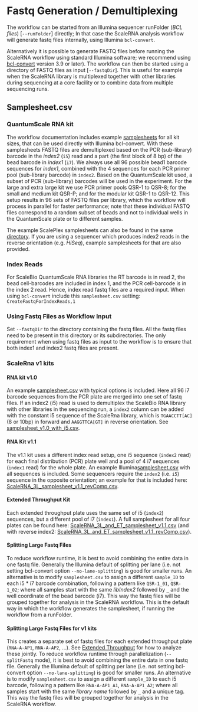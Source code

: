 # Fastq Generation / Demultiplexing
The workflow can be started from an Illumina sequencer runFolder (_BCL files_) [`--runFolder`] directly; In that case the ScaleRNA analysis workflow will generate fastq files internally, using Illumina `bcl-convert`.

Alternatively it is possible to generate FASTQ files before running the ScaleRNA workflow using standard Illumina software; we recommend using [bcl-convert](https://support.illumina.com/sequencing/sequencing_software/bcl-convert.html) version 3.9 or later). The workflow can then be started using a directory of FASTQ files as input [`--fastqDir`]. This is useful for example when the ScaleRNA library is multiplexed together with other libraries during sequencing at a core facility or to combine data from multiple sequencing runs. 

## Samplesheet.csv
### QuantumScale RNA kit
The workflow documentation includes example [samplesheets](examples/fastq-generation/) for all kit sizes, that can be used directly with Illumina bcl-convert. With these samplesheets FASTQ files are demultiplexed based on the PCR (sub-library) barcode in the _index2_ (`i5`) read and a part (the first block of 8 bp) of the bead barcode in _index1_ (`i7`). We always use all 96 possible bead1 barcode sequences for _index1_, combined with the 4 sequences for each PCR primer pool (sub-library barcode) in `index2`. Based on the QuantumScale kit used, a subset of PCR (sub-library) barcodes will be used in the experiment. For the large and extra large kit we use PCR primer pools QSR-1 to QSR-8; for the small and medium kit QSR-P; and for the modular kit QSR-1 to QSR-12. This setup results in 96 sets of FASTQ files per library, which the workflow will process in parallel for faster performance; note that these individual FASTQ files correspond to a random subset of beads and not to individual wells in the QuantumScale plate or to different samples.

The example ScalePlex samplesheets can also be found in the same [directory](examples/fastq-generation/). If you are using a sequencer which produces index2 reads in the reverse orientation (e.g. _HiSeq_), example samplesheets for that are also provided.

### Index Reads
For ScaleBio QuantumScale RNA libraries the RT barcode is in read 2, the bead cell-barcodes are included in index 1, and the PCR cell-barcode is in the index 2 read. Hence, index read fastq files are a required input. When using `bcl-convert` include this `samplesheet.csv` setting: \
`CreateFastqForIndexReads,1`

### Using Fastq Files as Workflow Input
Set `--fastqDir` to the directory containing the fastq files. All the fastq files need to be present in this directory or its subdirectories. The only requirement when using fastq files as input to the workflow is to ensure that both index1 and index2 fastq files are present.

### ScaleRna v1 kits
#### RNA kit v1.0
An example [samplesheet.csv](examples/fastq-generation/samplesheet_v1.0.csv) with typical options is included. Here all 96 i7 barcode sequences from the PCR plate are merged into one set of fastq files. If an index2 (i5) read is used to demultiplex the ScaleBio RNA library with other libraries in the sequencing run, a `index2` column can be added with the constant i5 sequence of the ScaleRna library, which is `TGAACCTT[AC]` (8 or 10bp) in forward and `AAGGTTCA[GT]` in reverse orientation. See [samplesheet_v1.0_with_i5.csv](examples/fastq-generation/samplesheet_v1.0_with_i5.csv).

#### RNA Kit v1.1
The v1.1 kit uses a different index read setup, one i5 sequence (`index2` read) for each final distribution (PCR) plate well and a pool of 4 i7 sequences (`index1` read) for the whole plate. An example Illumina[samplesheet.csv](examples/fastq-generation/ScaleRNA_3L_samplesheet_v1.1.csv) with all sequences is included. Some sequencers require the `index2` (i.e. `i5`) sequence in the opposite orientation; an example for that is included here: [ScaleRNA_3L_samplesheet_v1.1_revComp.csv](examples/fastq-generation/ScaleRNA_3L_samplesheet_v1.1_revComp.csv).

#### Extended Throughput Kit
Each extended throughput plate uses the same set of i5 (`index2`) sequences, but a different pool of i7 (`index1`). A full samplesheet for all four plates can be found here: [ScaleRNA_3L_and_ET_samplesheet_v1.1.csv](examples/fastq-generation/ScaleRNA_3L_and_ET_samplesheet_v1.1.csv) (and with reverse index2: [ScaleRNA_3L_and_ET_samplesheet_v1.1_revComp.csv](examples/fastq-generation/ScaleRNA_3L_and_ET_samplesheet_v1.1_revComp.csv)).

#### Splitting Large Fastq Files
To reduce workflow runtime, it is best to avoid combining the entire data in one fastq file. Generally the Illumina default of splitting per lane (i.e. not setting bcl-convert option `--no-lane-splitting`) is good for smaller runs. An alternative is to modify `samplesheet.csv` to assign a different `sample_ID` to each i5 * i7 barcode combination, following a pattern like `QSR-1_01`, `QSR-1_02`; where all samples start with the same _libIndex2_ followed by `_` and the well coordinate of the bead barcode (i7). This way the fastq files will be grouped together for analysis in the ScaleRNA workflow. This is the default way in which the workflow generates the samplesheet, if running the workflow from a runFolder.

#### Splitting Large Fastq Files for v1 kits
This creates a separate set of fastq files for each extended throughput plate (`RNA-A-AP1`, `RNA-A-AP2`, ...). See [Extended Throughput](extendedThroughput.md) for how to analyze these jointly.
To reduce workflow runtime through parallelization (`--splitFastq` mode), it is best to avoid combining the entire data in one fastq file. Generally the Illumina default of splitting per lane (i.e. not setting bcl-convert option `--no-lane-splitting`) is good for smaller runs. An alternative is to modify `samplesheet.csv` to assign a different `sample_ID` to each i5 barcode, following a pattern like `RNA-A-AP1_A1`, `RNA-A-AP1_A2`; where all samples start with the same _library name_ followed by `_` and a unique tag. This way the fastq files will be grouped together for analysis in the ScaleRNA workflow.
